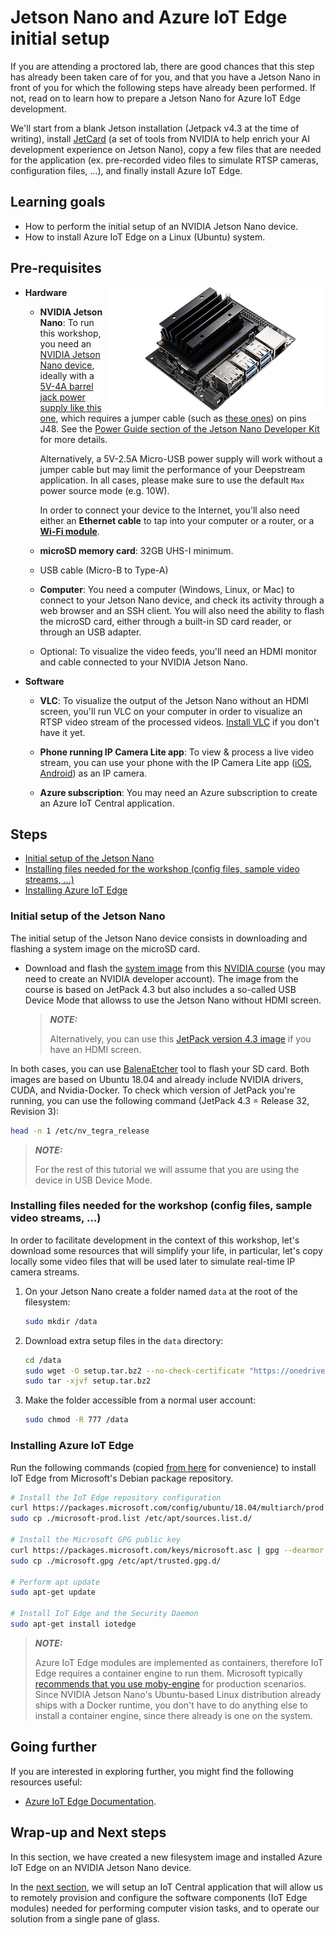 # Jetson Nano and Azure IoT Edge initial setup <!-- omit in toc -->

If you are attending a proctored lab, there are good chances that this step has already been taken care of for you, and that you have a Jetson Nano in front of you for which the following steps have already been performed. If not, read on to learn how to prepare a Jetson Nano for Azure IoT Edge development. 

We'll start from a blank Jetson installation (Jetpack v4.3 at the time of writing), install [JetCard](https://github.com/NVIDIA-AI-IOT/jetcard) (a set of tools from NVIDIA to help enrich your AI development experience on Jetson Nano), copy a few files that are needed for the application (ex. pre-recorded video files to simulate RTSP cameras, configuration files, …), and finally install Azure IoT Edge.

## Learning goals <!-- omit in toc -->

- How to perform the initial setup of an NVIDIA Jetson Nano device.
- How to install Azure IoT Edge on a Linux (Ubuntu) system.

## Pre-requisites <!-- omit in toc -->

<span style="float:right"><img src="./assets/jetson-nano.png" alt="NVIDIA Jetson Nano device used to run Deepstream with IoT Edge"></span>

- **Hardware**

  - **NVIDIA Jetson Nano**: To run this workshop, you need an [NVIDIA Jetson Nano device](https://developer.nvidia.com/embedded/buy/jetson-nano-devkit), ideally with a [5V-4A barrel jack power supply like this one](https://www.adafruit.com/product/1466), which requires a jumper cable (such as [these ones](https://www.amazon.com/120pcs-Multicolor-Jumper-Arduino-Raspberry/dp/B01BAXKDN4/ref=asc_df_B01BAXKDN4/?tag=hyprod-20&linkCode=df0&hvadid=198075247191&hvpos=1o1&hvnetw=g&hvrand=12715964868364075974&hvpone=&hvptwo=&hvqmt=&hvdev=c&hvdvcmdl=&hvlocint=&hvlocphy=9033288&hvtargid=pla-317965496827&psc=1)) on pins J48. See the [Power Guide section of the Jetson Nano Developer Kit](https://developer.nvidia.com/embedded/dlc/jetson-nano-dev-kit-user-guide) for more details.
  
    Alternatively, a 5V-2.5A Micro-USB power supply will work without a jumper cable but may limit the performance of your Deepstream application. In all cases, please make sure to use the default `Max` power source mode (e.g. 10W).

    In order to connect your device to the Internet, you'll also need either an **Ethernet cable** to tap into your computer or a router, or a **[Wi-Fi module](https://www.jetsonhacks.com/2019/04/08/jetson-nano-intel-wifi-and-bluetooth/)**.
  
  - **microSD memory card**: 32GB UHS-I minimum.
  
  - USB cable (Micro-B to Type-A)

  - **Computer**: You need a computer (Windows, Linux, or Mac) to connect to your Jetson Nano device, and check its activity through a web browser and an SSH client. You will also need the ability to flash the microSD card, either through a built-in SD card reader, or through an USB adapter.

  - Optional: To visualize the video feeds, you'll need an HDMI monitor and cable connected to your NVIDIA Jetson Nano.

- **Software**

  - **VLC**: To visualize the output of the Jetson Nano without an HDMI screen, you'll run VLC on your computer in order to visualize an RTSP video stream of the processed videos. [Install VLC](https://www.videolan.org/vlc/index.html) if you don't have it yet.

  - **Phone running IP Camera Lite app**: To view & process a live video stream, you can use your phone with the IP Camera Lite app ([iOS](https://apps.apple.com/us/app/ip-camera-lite/id1013455241), [Android](https://play.google.com/store/apps/details?id=com.shenyaocn.android.WebCam&hl=en_US)) as an IP camera.

  - **Azure subscription**: You may need an Azure subscription to create an Azure IoT Central application.

## Steps <!-- omit in toc -->

- [Initial setup of the Jetson Nano](#initial-setup-of-the-jetson-nano)
- [Installing files needed for the workshop (config files, sample video streams, …)](#installing-files-needed-for-the-workshop-config-files-sample-video-streams-)
- [Installing Azure IoT Edge](#installing-azure-iot-edge)

### Initial setup of the Jetson Nano

The initial setup of the Jetson Nano device consists in downloading and flashing a system image on the microSD card.

- Download and flash the [system image](https://developer.download.nvidia.com/training/nano/dsnano_v1-0-0_20GB_200131A.zip) from this [NVIDIA course](https://courses.nvidia.com/courses/course-v1:DLI+C-IV-02+V1/info) (you may need to create an NVIDIA developer account). The image from the course is based on JetPack 4.3 but also includes a so-called USB Device Mode that allowss to use the Jetson Nano without HDMI screen. 

  > **_NOTE:_**  
  >
  > Alternatively, you can use this [JetPack version 4.3 image](https://developer.nvidia.com/embedded/jetpack) if you have an HDMI screen.

In both cases, you can use [BalenaEtcher](https://www.balena.io/etcher/) tool to flash your SD card. Both images are based on Ubuntu 18.04 and already include NVIDIA drivers, CUDA, and Nvidia-Docker. To check which version of JetPack you're running, you can use the following command (JetPack 4.3 = Release 32, Revision 3):

``` bash
head -n 1 /etc/nv_tegra_release
```

> **_NOTE:_**  
>
> For the rest of this tutorial we will assume that you are using the device in USB Device Mode. 


### Installing files needed for the workshop (config files, sample video streams, …)

In order to facilitate development in the context of this workshop, let's download some resources that will simplify your life, in particular, let's copy locally some video files that will be used later to simulate real-time IP camera streams.

1. On your Jetson Nano create a folder named `data` at the root of the filesystem:

    ```bash
    sudo mkdir /data
    ```

2. Download extra setup files in the `data` directory:

    ```bash
    cd /data
    sudo wget -O setup.tar.bz2 --no-check-certificate "https://onedrive.live.com/download?cid=0C0A4A69A0CDCB4C&resid=0C0A4A69A0CDCB4C%21588477&authkey=AIWlT_q7sPbcfS4"
    sudo tar -xjvf setup.tar.bz2
    ```

3. Make the folder accessible from a normal user account:

    ```bash
    sudo chmod -R 777 /data
    ```

### Installing Azure IoT Edge

Run the following commands (copied [from here](https://docs.microsoft.com/en-us/azure/iot-edge/how-to-install-iot-edge-linux) for convenience) to install IoT Edge from Microsoft's Debian package repository.

```bash
# Install the IoT Edge repository configuration
curl https://packages.microsoft.com/config/ubuntu/18.04/multiarch/prod.list > ./microsoft-prod.list
sudo cp ./microsoft-prod.list /etc/apt/sources.list.d/

# Install the Microsoft GPG public key
curl https://packages.microsoft.com/keys/microsoft.asc | gpg --dearmor > microsoft.gpg
sudo cp ./microsoft.gpg /etc/apt/trusted.gpg.d/

# Perform apt update
sudo apt-get update

# Install IoT Edge and the Security Daemon
sudo apt-get install iotedge
```

> **_NOTE:_**  
>
> Azure IoT Edge modules are implemented as containers, therefore IoT Edge requires a container engine to run them. Microsoft typically [recommends that you use moby-engine](https://docs.microsoft.com/en-us/azure/iot-edge/support#container-engines) for production scenarios. Since NVIDIA Jetson Nano's Ubuntu-based Linux distribution already ships with a Docker runtime, you don't have to do anything else to install a container engine, since there already is one on the system.

## Going further <!-- omit in toc -->

If you are interested in exploring further, you might find the following resources useful:

- [Azure IoT Edge Documentation](https://docs.microsoft.com/azure/iot-edge).

## Wrap-up and Next steps <!-- omit in toc -->

In this section, we have created a new filesystem image and installed Azure IoT Edge on an NVIDIA Jetson Nano device.

In the [next section](../step-002-provisioning-iot-central-app/), we will setup an IoT Central application that will allow us to remotely provision and configure the software components (IoT Edge modules) needed for performing computer vision tasks, and to operate our solution from a single pane of glass.